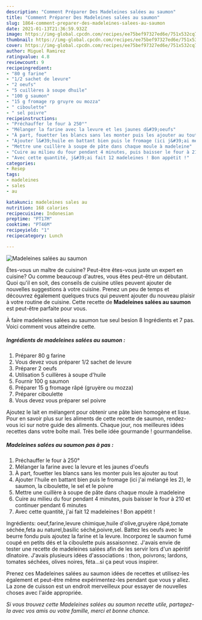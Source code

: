 ```yaml
---
description: "Comment Préparer Des Madeleines salées au saumon"
title: "Comment Préparer Des Madeleines salées au saumon"
slug: 1864-comment-preparer-des-madeleines-salees-au-saumon
date: 2021-01-13T21:36:59.932Z
image: https://img-global.cpcdn.com/recipes/ee75bef97327ed6e/751x532cq70/madeleines-salees-au-saumon-photo-principale-de-la-recette.jpg
thumbnail: https://img-global.cpcdn.com/recipes/ee75bef97327ed6e/751x532cq70/madeleines-salees-au-saumon-photo-principale-de-la-recette.jpg
cover: https://img-global.cpcdn.com/recipes/ee75bef97327ed6e/751x532cq70/madeleines-salees-au-saumon-photo-principale-de-la-recette.jpg
author: Miguel Ramirez
ratingvalue: 4.8
reviewcount: 9
recipeingredient:
- "80 g farine"
- "1/2 sachet de levure"
- "2 oeufs"
- "5 cuillères à soupe dhuile"
- "100 g saumon"
- "15 g fromage rp gruyre ou mozza"
- " ciboulette"
- " sel poivre"
recipeinstructions:
- "Préchauffer le four à 250°"
- "Mélanger la farine avec la levure et les jaunes d&#39;oeufs"
- "À part, fouetter les blancs sans les monter puis les ajouter au tout"
- "Ajouter l&#39;huile en battant bien puis le fromage (ici j&#39;ai mélangé les 2), le saumon, la ciboulette, le sel et le poivre"
- "Mettre une cuillère à soupe de pâte dans chaque moule à madeleine"
- "Cuire au milieu du four pendant 4 minutes, puis baisser le four à 210 et continuer pendant 6 minutes"
- "Avec cette quantité, j&#39;ai fait 12 madeleines ! Bon appétit !"
categories:
- Resep
tags:
- madeleines
- sales
- au

katakunci: madeleines sales au 
nutrition: 168 calories
recipecuisine: Indonesian
preptime: "PT17M"
cooktime: "PT46M"
recipeyield: "1"
recipecategory: Lunch

---
```



![Madeleines salées au saumon](https://img-global.cpcdn.com/recipes/ee75bef97327ed6e/751x532cq70/madeleines-salees-au-saumon-photo-principale-de-la-recette.jpg)

Êtes-vous un maître de cuisine? Peut-être êtes-vous juste un expert en cuisine? Ou comme beaucoup d'autres, vous êtes peut-être un débutant. Quoi qu'il en soit, des conseils de cuisine utiles peuvent ajouter de nouvelles suggestions à votre cuisine. Prenez un peu de temps et découvrez également quelques trucs qui peuvent ajouter du nouveau plaisir à votre routine de cuisine. Cette recette de <strong> Madeleines salées au saumon </strong> est peut-être parfaite pour vous.

<!--inarticleads1-->

À faire madeleines salées au saumon tue seul besion 8 Ingrédients et 7 pas. Voici comment vous atteindre cette.

##### Ingrédients de madeleines salées au saumon :

1. Préparer 80 g farine
1. Vous devez vous préparer 1/2 sachet de levure
1. Préparer 2 oeufs
1. Utilisation 5 cuillères à soupe d&#39;huile
1. Fournir 100 g saumon
1. Préparer 15 g fromage râpé (gruyère ou mozza)
1. Préparer  ciboulette
1. Vous devez vous préparer  sel poivre


Ajoutez le lait en mélangent pour obtenir une pâte bien homogène et lisse. Pour en savoir plus sur les aliments de cette recette de saumon, rendez-vous ici sur notre guide des aliments. Chaque jour, nos meilleures idées recettes dans votre boîte mail. Très belle idée gourmande ! gourmandelise. 

<!--inarticleads2-->

##### Madeleines salées au saumon pas à pas :

1. Préchauffer le four à 250°
1. Mélanger la farine avec la levure et les jaunes d&#39;oeufs
1. À part, fouetter les blancs sans les monter puis les ajouter au tout
1. Ajouter l&#39;huile en battant bien puis le fromage (ici j&#39;ai mélangé les 2), le saumon, la ciboulette, le sel et le poivre
1. Mettre une cuillère à soupe de pâte dans chaque moule à madeleine
1. Cuire au milieu du four pendant 4 minutes, puis baisser le four à 210 et continuer pendant 6 minutes
1. Avec cette quantité, j&#39;ai fait 12 madeleines ! Bon appétit !


Ingrédients: oeuf,farine,levure chimique,huile d&#39;olive,gruyère râpé,tomate séchée,feta au naturel,basilic séché,poivre,sel. Battez les oeufs avec le beurre fondu puis ajoutez la farine et la levure. Incorporez le saumon fumé coupé en petits dés et la ciboulette puis assaisonnez. J&#39;avais envie de tester une recette de madeleines salées afin de les servir lors d&#39;un apéritif dînatoire. J&#39;avais plusieurs idées d&#39;associations : thon, poivrons; lardons, tomates séchées, olives noires, féta…si ça peut vous inspirer. 

<!--inarticleads1-->

<p>
Prenez ces Madeleines salées au saumon idées de recettes et utilisez-les également et peut-être même expérimentez-les pendant que vous y allez. La zone de cuisson est un endroit merveilleux pour essayer de nouvelles choses avec l'aide appropriée.
</p>

<p>
<i>Si vous trouvez cette Madeleines salées au saumon recette utile, partagez-la avec vos amis ou votre famille, merci et bonne chance.</i>
</p>

